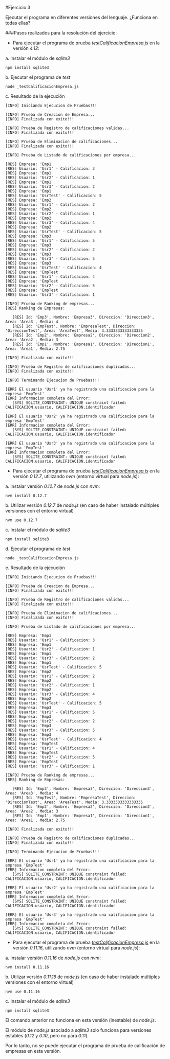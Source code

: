 #Ejercicio 3

Ejecutar el programa en diferentes versiones del lenguaje. ¿Funciona en todas ellas?

###Pasos realizados para la resolución del ejercicio:

* Para ejecutar el programa de prueba [_testCalificacionEmpresa.js_](https://github.com/jfrancisco4490/calificacionEmpresa/blob/master/src/testCalificacionEmpresa.js) en la versión _4.12_:

 a. Instalar el módulo de _sqlite3_
 
 `npm install sqlite3`
 
 b. Ejecutar el programa de _test_
 
 `node _testCalificacionEmpresa.js`
 
 c. Resultado de la ejecución

```
[INFO] Iniciando Ejecucion de Pruebas!!!

[INFO] Prueba de Creacion de Empresa...
[INFO] Finalizada con exito!!!

[INFO] Prueba de Registro de calificaciones validas...
[INFO] Finalizada con exito!!!

[INFO] Prueba de Eliminacion de calificaciones...
[INFO] Finalizada con exito!!!

[INFO] Prueba de Listado de calificaciones por empresa...

[RES] Empresa: 'Emp1
[RES] Usuario: 'Usr1' - Calificacion: 3
[RES] Empresa: 'Emp1
[RES] Usuario: 'Usr2' - Calificacion: 1
[RES] Empresa: 'Emp1
[RES] Usuario: 'Usr3' - Calificacion: 2
[RES] Empresa: 'Emp1
[RES] Usuario: 'UsrTest' - Calificacion: 5
[RES] Empresa: 'Emp2
[RES] Usuario: 'Usr1' - Calificacion: 2
[RES] Empresa: 'Emp2
[RES] Usuario: 'Usr2' - Calificacion: 1
[RES] Empresa: 'Emp2
[RES] Usuario: 'Usr3' - Calificacion: 4
[RES] Empresa: 'Emp2
[RES] Usuario: 'UsrTest' - Calificacion: 5
[RES] Empresa: 'Emp3
[RES] Usuario: 'Usr1' - Calificacion: 5
[RES] Empresa: 'Emp3
[RES] Usuario: 'Usr2' - Calificacion: 2
[RES] Empresa: 'Emp3
[RES] Usuario: 'Usr3' - Calificacion: 5
[RES] Empresa: 'Emp3
[RES] Usuario: 'UsrTest' - Calificacion: 4
[RES] Empresa: 'EmpTest
[RES] Usuario: 'Usr1' - Calificacion: 4
[RES] Empresa: 'EmpTest
[RES] Usuario: 'Usr2' - Calificacion: 5
[RES] Empresa: 'EmpTest
[RES] Usuario: 'Usr3' - Calificacion: 1

[INFO] Prueba de Ranking de empresas...
[RES] Ranking de Empresas: 

   [RES] Id: 'Emp3', Nombre: 'Empresa3', Direccion: 'Direccion3', Area: 'Area3', Media: 4
   [RES] Id: 'EmpTest', Nombre: 'EmpresaTest', Direccion: 'DireccionTest', Area: 'AreaTest', Media: 3.3333333333333335
   [RES] Id: 'Emp2', Nombre: 'Empresa2', Direccion: 'Direccion2', Area: 'Area2', Media: 3
   [RES] Id: 'Emp1', Nombre: 'Empresa1', Direccion: 'Direccion1', Area: 'Area1', Media: 2.75
     
[INFO] Finalizada con exito!!!

[INFO] Prueba de Registro de calificaciones duplicadas...
[INFO] Finalizada con exito!!!

[INFO] Terminando Ejecucion de Pruebas!!!

[ERR] El usuario 'Usr1' ya ha registrado una calificacion para la empresa 'EmpTest'
[ERR] Informacion completa del Error:
   [SYS] SQLITE_CONSTRAINT: UNIQUE constraint failed: CALIFICACION.usuario, CALIFICACION.identificador

[ERR] El usuario 'Usr2' ya ha registrado una calificacion para la empresa 'EmpTest'
[ERR] Informacion completa del Error:
   [SYS] SQLITE_CONSTRAINT: UNIQUE constraint failed: CALIFICACION.usuario, CALIFICACION.identificador

[ERR] El usuario 'Usr3' ya ha registrado una calificacion para la empresa 'EmpTest'
[ERR] Informacion completa del Error:
   [SYS] SQLITE_CONSTRAINT: UNIQUE constraint failed: CALIFICACION.usuario, CALIFICACION.identificador
```

* Para ejecutar el programa de prueba [_testCalificacionEmpresa.js_](https://github.com/jfrancisco4490/calificacionEmpresa/blob/master/src/testCalificacionEmpresa.js) en la versión _0.12.7_, utilizando _nvm_ (entorno virtual para _node.js_):

 a. Instalar versión _0.12.7_ de _node.js_ con _nvm_:
 
 `nvm install 0.12.7`
 
 b. Utilizar versión _0.12.7_ de _node.js_ (en caso de haber instalado múltiples versiones con el entorno virtual)
 
 `nvm use 0.12.7`
 
 c. Instalar el módulo de _sqlite3_
 
 `npm install sqlite3`
 
 d. Ejecutar el programa de _test_
 
 `node _testCalificacionEmpresa.js`
 
 e. Resultado de la ejecución

```
[INFO] Iniciando Ejecucion de Pruebas!!!

[INFO] Prueba de Creacion de Empresa...
[INFO] Finalizada con exito!!!

[INFO] Prueba de Registro de calificaciones validas...
[INFO] Finalizada con exito!!!

[INFO] Prueba de Eliminacion de calificaciones...
[INFO] Finalizada con exito!!!

[INFO] Prueba de Listado de calificaciones por empresa...

[RES] Empresa: 'Emp1
[RES] Usuario: 'Usr1' - Calificacion: 3
[RES] Empresa: 'Emp1
[RES] Usuario: 'Usr2' - Calificacion: 1
[RES] Empresa: 'Emp1
[RES] Usuario: 'Usr3' - Calificacion: 2
[RES] Empresa: 'Emp1
[RES] Usuario: 'UsrTest' - Calificacion: 5
[RES] Empresa: 'Emp2
[RES] Usuario: 'Usr1' - Calificacion: 2
[RES] Empresa: 'Emp2
[RES] Usuario: 'Usr2' - Calificacion: 1
[RES] Empresa: 'Emp2
[RES] Usuario: 'Usr3' - Calificacion: 4
[RES] Empresa: 'Emp2
[RES] Usuario: 'UsrTest' - Calificacion: 5
[RES] Empresa: 'Emp3
[RES] Usuario: 'Usr1' - Calificacion: 5
[RES] Empresa: 'Emp3
[RES] Usuario: 'Usr2' - Calificacion: 2
[RES] Empresa: 'Emp3
[RES] Usuario: 'Usr3' - Calificacion: 5
[RES] Empresa: 'Emp3
[RES] Usuario: 'UsrTest' - Calificacion: 4
[RES] Empresa: 'EmpTest
[RES] Usuario: 'Usr1' - Calificacion: 4
[RES] Empresa: 'EmpTest
[RES] Usuario: 'Usr2' - Calificacion: 5
[RES] Empresa: 'EmpTest
[RES] Usuario: 'Usr3' - Calificacion: 1

[INFO] Prueba de Ranking de empresas...
[RES] Ranking de Empresas: 

   [RES] Id: 'Emp3', Nombre: 'Empresa3', Direccion: 'Direccion3', Area: 'Area3', Media: 4
   [RES] Id: 'EmpTest', Nombre: 'EmpresaTest', Direccion: 'DireccionTest', Area: 'AreaTest', Media: 3.3333333333333335
   [RES] Id: 'Emp2', Nombre: 'Empresa2', Direccion: 'Direccion2', Area: 'Area2', Media: 3
   [RES] Id: 'Emp1', Nombre: 'Empresa1', Direccion: 'Direccion1', Area: 'Area1', Media: 2.75
     
[INFO] Finalizada con exito!!!

[INFO] Prueba de Registro de calificaciones duplicadas...
[INFO] Finalizada con exito!!!

[INFO] Terminando Ejecucion de Pruebas!!!

[ERR] El usuario 'Usr1' ya ha registrado una calificacion para la empresa 'EmpTest'
[ERR] Informacion completa del Error:
   [SYS] SQLITE_CONSTRAINT: UNIQUE constraint failed: CALIFICACION.usuario, CALIFICACION.identificador

[ERR] El usuario 'Usr2' ya ha registrado una calificacion para la empresa 'EmpTest'
[ERR] Informacion completa del Error:
   [SYS] SQLITE_CONSTRAINT: UNIQUE constraint failed: CALIFICACION.usuario, CALIFICACION.identificador

[ERR] El usuario 'Usr3' ya ha registrado una calificacion para la empresa 'EmpTest'
[ERR] Informacion completa del Error:
   [SYS] SQLITE_CONSTRAINT: UNIQUE constraint failed: CALIFICACION.usuario, CALIFICACION.identificador
```
 
* Para ejecutar el programa de prueba [_testCalificacionEmpresa.js_](https://github.com/jfrancisco4490/calificacionEmpresa/blob/master/src/testCalificacionEmpresa.js) en la versión _0.11.16_, utilizando _nvm_ (entorno virtual para _node.js_):

 a. Instalar versión _0.11.16_ de _node.js_ con _nvm_:
 
 `nvm install 0.11.16`
 
 b. Utilizar versión _0.11.16_ de _node.js_ (en caso de haber instalado múltiples versiones con el entorno virtual)
 
 `nvm use 0.11.16`
 
 c. Instalar el módulo de _sqlite3_
 
 `npm install sqlite3`
 
 El comando anterior no funciona en esta versión (inestable) de _node.js_.
 
 El módulo de _node.js_ asociado a _sqlite3_ solo funciona para versiones estables (_0.12_ y _0.10_, pero no para _0.11_).

 Por lo tanto, no se puede ejecutar el programa de prueba de calificación de empresas en esta versión.